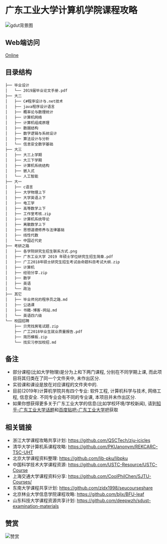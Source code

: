 # 广东工业大学计算机学院课程攻略
![gdut背景图](https://user-images.githubusercontent.com/31237954/66485906-2a9abf00-eadc-11e9-82eb-14da6867ad71.png)

## Web端访问
[Online](https://brenner8023.github.io/gdut-course)

## 目录结构
```shell
├── 毕业设计
│   └── 2019届毕业论文手册.pdf
├── 大二
│   ├── C#程序设计与.net技术
│   ├── java程序设计语言
│   ├── 概率论与数理统计
│   ├── 计算机网络
│   ├── 计算机组成原理
│   ├── 数据结构
│   ├── 数字逻辑与系统设计
│   ├── 算法设计与分析
│   └── 信息安全数学基础
├── 大三
│   ├── 大三上学期
│   ├── 大三下学期
│   ├── 计算机系统结构
│   ├── 嵌入式
│   └── 人工智能
├── 大一
│   ├── c语言
│   ├── 大学物理上下
│   ├── 大学英语上下
│   ├── 电工学
│   ├── 高等数学上下
│   ├── 工作室考核.zip
│   ├── 计算机系统导论
│   ├── 离散数学上下
│   ├── 思想道德修养与法律基础
│   ├── 线性代数
│   └── 中国近代史
├── 考研之路
│   ├── 各学院研究生招生联系方式.png
│   ├── 广东工业大学 2019 年硕士学位研究生招生简章.pdf
│   ├── 广工2018年硕士研究生招生考试自命题科目考试大纲.zip
│   ├── 计算机
│   ├── 经验分享.zip
│   ├── 数学
│   ├── 英语
│   └── 政治
├── 其它
│   ├── 毕业师兄的程序员之路.md
│   ├── 公选课
│   ├── 书籍-博客-网站.md
│   └── 英语四六级
└── 校园招聘
    ├── 贝壳找房笔试题.zip
    ├── 广工2018毕业生就业质量报告.pdf
    ├── 简历模板.zip
    └── 找实习参加校招.md
```

## 备注
- 部分课程(比如大学物理)是分为上和下两门课程, 分别在不同学期上课, 而此项目将其归类在了同一个文件夹中, 未作出区分.
- 实验课和课设是放在对应课程的文件夹中的.
- 目前(2019年)计算机学院共有四个专业: 软件工程, 计算机科学与技术, 网络工程, 信息安全. 不同专业会有不同的专业课, 本项目并未作出区分.
- 如果你想获得更多关于广东工业大学的信息(比如学校环境/学校新闻), 请到[知乎-广东工业大学话题](https://www.zhihu.com/topic/19604314/)和[百度贴吧-广东工业大学吧](http://dq.tieba.com/f?kw=%E5%B9%BF%E4%B8%9C%E5%B7%A5%E4%B8%9A%E5%A4%A7%E5%AD%A6)获取

## 相关链接
- 浙江大学课程攻略共享计划: https://github.com/QSCTech/zju-icicles
- 清华大学计算机系课程攻略: https://github.com/PKUanonym/REKCARC-TSC-UHT
- 北京大学课程资料整理: https://github.com/lib-pku/libpku
- 中国科学技术大学课程资源: https://github.com/USTC-Resource/USTC-Course
- 上海交通大学课程资料分享: https://github.com/CoolPhilChen/SJTU-Courses/
- 东南大学课程共享计划: https://github.com/zjdx1998/seucourseshare
- 北京林业大学信息学院课程攻略: https://github.com/bljx/BFU-leaf
- 山东科技大学课程资源共享计划: https://github.com/deepwzh/sdust-examination-materials

## 赞赏
![赞赏](https://user-images.githubusercontent.com/31237954/63310855-d7ec2480-c32e-11e9-8fd2-9c8bc0b3a4ea.png)
